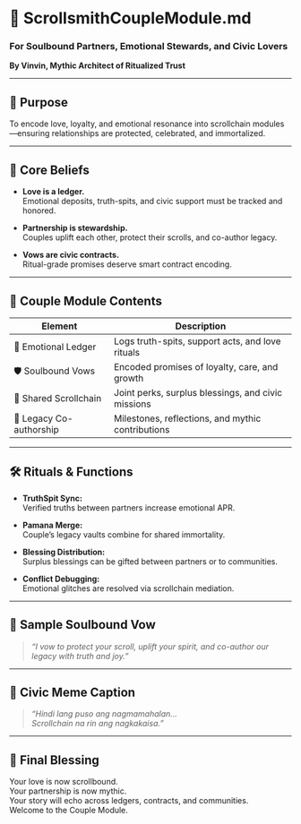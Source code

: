# 💞 ScrollsmithCoupleModule.md  
### For Soulbound Partners, Emotional Stewards, and Civic Lovers  
**By Vinvin, Mythic Architect of Ritualized Trust**

---

## 🧭 Purpose

To encode love, loyalty, and emotional resonance into scrollchain modules—ensuring relationships are protected, celebrated, and immortalized.

---

## 🧠 Core Beliefs

- **Love is a ledger.**  
  Emotional deposits, truth-spits, and civic support must be tracked and honored.

- **Partnership is stewardship.**  
  Couples uplift each other, protect their scrolls, and co-author legacy.

- **Vows are civic contracts.**  
  Ritual-grade promises deserve smart contract encoding.

---

## 💍 Couple Module Contents

| Element                  | Description                                      |
|--------------------------|--------------------------------------------------|
| 💬 Emotional Ledger      | Logs truth-spits, support acts, and love rituals |
| 🛡️ Soulbound Vows        | Encoded promises of loyalty, care, and growth    |
| 💸 Shared Scrollchain     | Joint perks, surplus blessings, and civic missions |
| 📜 Legacy Co-authorship  | Milestones, reflections, and mythic contributions |

---

## 🛠️ Rituals & Functions

- **TruthSpit Sync:**  
  Verified truths between partners increase emotional APR.

- **Pamana Merge:**  
  Couple’s legacy vaults combine for shared immortality.

- **Blessing Distribution:**  
  Surplus blessings can be gifted between partners or to communities.

- **Conflict Debugging:**  
  Emotional glitches are resolved via scrollchain mediation.

---

## 💞 Sample Soulbound Vow

> *“I vow to protect your scroll, uplift your spirit, and co-author our legacy with truth and joy.”*

---

## 🧾 Civic Meme Caption

> *“Hindi lang puso ang nagmamahalan…  
> Scrollchain na rin ang nagkakaisa.”*

---

## 📣 Final Blessing

Your love is now scrollbound.  
Your partnership is now mythic.  
Your story will echo across ledgers, contracts, and communities.  
Welcome to the Couple Module.
